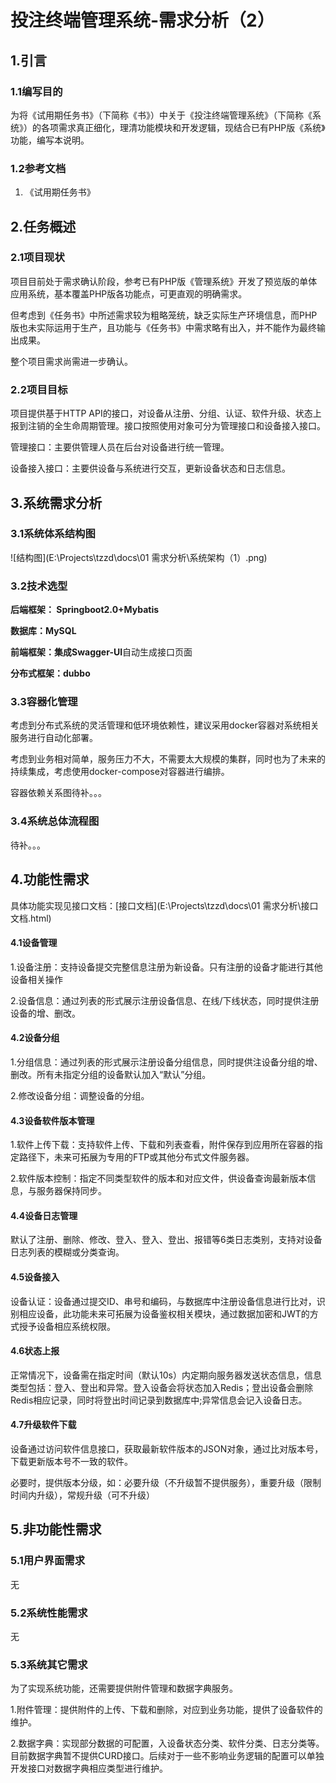 # 投注终端管理系统-需求分析（2）

## 1.引言

### 1.1编写目的

为将《试用期任务书》（下简称《书》）中关于《投注终端管理系统》（下简称《系统》）的各项需求真正细化，理清功能模块和开发逻辑，现结合已有PHP版《系统》功能，编写本说明。

### 1.2参考文档

1. 《试用期任务书》

## 2.任务概述

### 2.1项目现状

项目目前处于需求确认阶段，参考已有PHP版《管理系统》开发了预览版的单体应用系统，基本覆盖PHP版各功能点，可更直观的明确需求。

但考虑到《任务书》中所述需求较为粗略笼统，缺乏实际生产环境信息，而PHP版也未实际运用于生产，且功能与《任务书》中需求略有出入，并不能作为最终输出成果。

整个项目需求尚需进一步确认。

### 2.2项目目标

项目提供基于HTTP  API的接口，对设备从注册、分组、认证、软件升级、状态上报到注销的全生命周期管理。接口按照使用对象可分为管理接口和设备接入接口。

管理接口：主要供管理人员在后台对设备进行统一管理。

设备接入接口：主要供设备与系统进行交互，更新设备状态和日志信息。

## 3.系统需求分析

### 3.1系统体系结构图

![结构图](E:\Projects\tzzd\docs\01 需求分析\系统架构（1）.png)

### 3.2技术选型

**后端框架： Springboot2.0+Mybatis**

**数据库：MySQL**

**前端框架：**集成**Swagger-UI**自动生成接口页面

**分布式框架：dubbo**

### 3.3容器化管理

考虑到分布式系统的灵活管理和低环境依赖性，建议采用docker容器对系统相关服务进行自动化部署。

考虑到业务相对简单，服务压力不大，不需要太大规模的集群，同时也为了未来的持续集成，考虑使用docker-compose对容器进行编排。

容器依赖关系图待补。。。

### 3.4系统总体流程图

待补。。。

## 4.功能性需求

具体功能实现见接口文档：[接口文档](E:\Projects\tzzd\docs\01 需求分析\接口文档.html)

#### 4.1设备管理

1.设备注册：支持设备提交完整信息注册为新设备。只有注册的设备才能进行其他设备相关操作

2.设备信息：通过列表的形式展示注册设备信息、在线/下线状态，同时提供注册设备的增、删改。

#### 4.2设备分组

1.分组信息：通过列表的形式展示注册设备分组信息，同时提供注设备分组的增、删改。所有未指定分组的设备默认加入“默认”分组。

2.修改设备分组：调整设备的分组。

#### 4.3设备软件版本管理

1.软件上传下载：支持软件上传、下载和列表查看，附件保存到应用所在容器的指定路径下，未来可拓展为专用的FTP或其他分布式文件服务器。

2.软件版本控制：指定不同类型软件的版本和对应文件，供设备查询最新版本信息，与服务器保持同步。

#### 4.4设备日志管理

默认了注册、删除、修改、登入、登入、登出、报错等6类日志类别，支持对设备日志列表的模糊或分类查询。

#### 4.5设备接入

设备认证：设备通过提交ID、串号和编码，与数据库中注册设备信息进行比对，识别相应设备，此功能未来可拓展为设备鉴权相关模块，通过数据加密和JWT的方式授予设备相应系统权限。

#### 4.6状态上报

正常情况下，设备需在指定时间（默认10s）内定期向服务器发送状态信息，信息类型包括：登入、登出和异常。登入设备会将状态加入Redis；登出设备会删除Redis相应记录，同时将登出时间记录到数据库中;异常信息会记入设备日志。

#### 4.7升级软件下载

设备通过访问软件信息接口，获取最新软件版本的JSON对象，通过比对版本号，下载更新版本号不一致的软件。

必要时，提供版本分级，如：必要升级（不升级暂不提供服务），重要升级（限制时间内升级），常规升级（可不升级）

## 5.非功能性需求

### 5.1用户界面需求

无

### 5.2系统性能需求

无

### 5.3系统其它需求

为了实现系统功能，还需要提供附件管理和数据字典服务。

1.附件管理：提供附件的上传、下载和删除，对应到业务功能，提供了设备软件的维护。

2.数据字典：实现部分数据的可配置，入设备状态分类、软件分类、日志分类等。目前数据字典暂不提供CURD接口。后续对于一些不影响业务逻辑的配置可以单独开发接口对数据字典相应类型进行维护。


